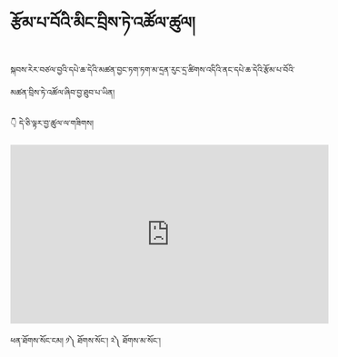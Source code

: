 #   རྩོམ་པ་བོའི་མིང་བྲིས་ཏེ་འཚོལ་ཚུལ།

སྐབས་རེར་བཙལ་བྱའི་དཔེ་ཆ་དེའི་མཚན་བྱང་ཏག་ཏག་མ་དྲན་རུང་དྲ་ཚིགས་འདིའི་ནང་དཔེ་ཆ་དེའི་རྩོམ་པ་བོའི་མཚན་བྲིས་ཏེ་འཚོལ་ཞིབ་བྱ་ཐུབ་པ་ཡིན།


👇 དེ་ཅི་ལྟར་བྱ་ཚུལ་ལ་གཟིགས།

<p align="center">
<iframe width="560" height="315" src="https://www.youtube.com/embed/eBRqh3I4Imw" title="YouTube video player" frameborder="0" allow="accelerometer; autoplay; clipboard-write; encrypted-media; gyroscope; picture-in-picture" allowfullscreen></iframe>
</p>

ཕན་ཐོགས་སོང་ངམ། ༡༽ ཐོགས་སོང་། ༢༽ ཐོགས་མ་སོང་།

